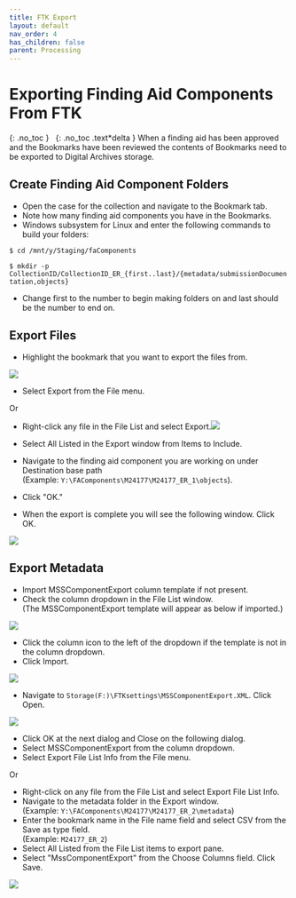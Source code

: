```yaml
---
title: FTK Export
layout: default
nav_order: 4
has_children: false
parent: Processing
---
```


# Exporting Finding Aid Components From FTK

{: .no_toc }
&nbsp;
{: .no_toc .text*delta }
When a finding aid has been approved and the Bookmarks have been reviewed the contents of Bookmarks need to be exported to Digital Archives storage.  
## Create Finding Aid Component Folders  
* Open the case for the collection and navigate to the Bookmark
tab.  
* Note how many finding aid components you have in the Bookmarks.  
* Windows subsystem for Linux and enter the following commands to build your folders:  

```$ cd /mnt/y/Staging/faComponents```

```$ mkdir -p CollectionID/CollectionID_ER_{first..last}/{metadata/submissionDocumentation,objects}```  
* Change first to the number to begin making folders on and last should be
the number to end on.


## Export Files  
* Highlight the bookmark that you want to export the files from.

![](ftkfe/media/image4.png)

* Select Export from the File menu.  

Or  

* Right-click any file in the File List and select
Export.![](ftkfe/media/image2.png)

* Select All Listed in the Export window from Items to Include.  
* Navigate to the finding aid component you are working on under Destination base path  
(Example: ```Y:\FAComponents\M24177\M24177_ER_1\objects```).  
* Click "OK."

<!-- ![](ftkfe/media/image8.png) -->

* When the export is complete you will see the following window. Click OK.

![](ftkfe/media/image1.png)


## Export Metadata  
* Import MSSComponentExport column template if not present.
* Check the column dropdown in the File List window.  
(The MSSComponentExport template will appear as below if imported.)

![](ftkfe/media/image7.png)

* Click the column icon to the left of the dropdown if the template is not in the column dropdown.  
* Click Import.  

![](ftkfe/media/image6.png)

* Navigate to ```Storage(F:)\FTKsettings\MSSComponentExport.XML```. Click Open.

![](ftkfe/media/image5.png)

* Click OK at the next dialog and Close on the following dialog.  
* Select MSSComponentExport from the column dropdown.  
* Select Export File List Info from the File menu.  

Or  

* Right-click on any file from the File List and select
Export File List Info.  
* Navigate to the metadata
folder in the Export window.  
(Example: ```Y:\FAComponents\M24177\M24177_ER_2\metadata```)  
* Enter the bookmark name in the File name
field and select CSV from the Save as type field.  
(Example: ```M24177_ER_2```)  
* Select All Listed from the File List items to export pane.  
* Select "MssComponentExport" from the Choose Columns field. Click Save.  

![](ftkfe/media/image3.png)